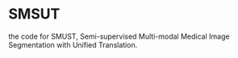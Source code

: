 # SMSUT
the code for SMUST, Semi-supervised Multi-modal Medical Image Segmentation with Unified Translation.
